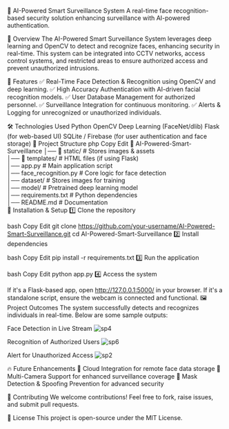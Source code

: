 🚀 AI-Powered Smart Surveillance System
A real-time face recognition-based security solution enhancing surveillance with AI-powered authentication.

📌 Overview
The AI-Powered Smart Surveillance System leverages deep learning and OpenCV to detect and recognize faces, enhancing security in real-time. This system can be integrated into CCTV networks, access control systems, and restricted areas to ensure authorized access and prevent unauthorized intrusions.

🎯 Features
✅ Real-Time Face Detection & Recognition using OpenCV and deep learning.
✅ High Accuracy Authentication with AI-driven facial recognition models.
✅ User Database Management for authorized personnel.
✅ Surveillance Integration for continuous monitoring.
✅ Alerts & Logging for unrecognized or unauthorized individuals.

🛠️ Technologies Used
Python
OpenCV
Deep Learning (FaceNet/dlib)
Flask (for web-based UI)
SQLite / Firebase (for user authentication and face storage)
📂 Project Structure
php
Copy
Edit
📂 AI-Powered-Smart-Surveillance
│── 📂 static/                # Stores images & assets  
│── 📂 templates/             # HTML files (if using Flask)  
│── app.py                    # Main application script  
│── face_recognition.py        # Core logic for face detection  
│── dataset/                   # Stores images for training  
│── model/                     # Pretrained deep learning model  
│── requirements.txt           # Python dependencies  
│── README.md                  # Documentation  
🚀 Installation & Setup
1️⃣ Clone the repository

bash
Copy
Edit
git clone https://github.com/your-username/AI-Powered-Smart-Surveillance.git
cd AI-Powered-Smart-Surveillance
2️⃣ Install dependencies

bash
Copy
Edit
pip install -r requirements.txt
3️⃣ Run the application

bash
Copy
Edit
python app.py
4️⃣ Access the system

If it's a Flask-based app, open http://127.0.0.1:5000/ in your browser.
If it's a standalone script, ensure the webcam is connected and functional.
🖼️ Project Outcomes
The system successfully detects and recognizes individuals in real-time. Below are some sample outputs:

Face Detection in Live Stream
![sp4](https://github.com/user-attachments/assets/868c3436-6ac6-4961-9a9c-b1bc864adc39)

Recognition of Authorized Users
![sp6](https://github.com/user-attachments/assets/d4876da8-6b7b-4d4d-b94d-025a7f896a84)

Alert for Unauthorized Access
![sp2](https://github.com/user-attachments/assets/787eb4c4-673c-44c8-974d-d4a78901f218)

🔥 Future Enhancements
🔹 Cloud Integration for remote face data storage
🔹 Multi-Camera Support for enhanced surveillance coverage
🔹 Mask Detection & Spoofing Prevention for advanced security

📌 Contributing
We welcome contributions! Feel free to fork, raise issues, and submit pull requests.

📜 License
This project is open-source under the MIT License.

